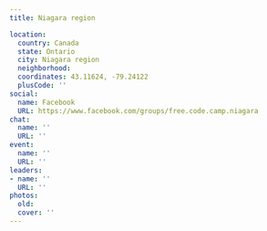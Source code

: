 ```yaml
---
title: Niagara region

location:
  country: Canada
  state: Ontario
  city: Niagara region
  neighborhood: 
  coordinates: 43.11624, -79.24122
  plusCode: ''
social:
  name: Facebook
  URL: https://www.facebook.com/groups/free.code.camp.niagara
chat:
  name: ''
  URL: ''
event:
  name: ''
  URL: ''
leaders:
- name: ''
  URL: ''
photos:
  old: 
  cover: ''
---
```

